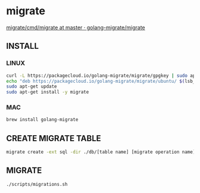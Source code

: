 # migrate

[migrate/cmd/migrate at master · golang-migrate/migrate](https://github.com/golang-migrate/migrate/tree/master/cmd/migrate)

## INSTALL

### LINUX

```bash
curl -L https://packagecloud.io/golang-migrate/migrate/gpgkey | sudo apt-key add -
echo "deb https://packagecloud.io/golang-migrate/migrate/ubuntu/ $(lsb_release -sc) main" > /etc/apt/sources.list.d/migrate.list
sudo apt-get update
sudo apt-get install -y migrate
```

### MAC

```bash
brew install golang-migrate
```

## CREATE MIGRATE TABLE

```bash
migrate create -ext sql -dir ./db/[table name] [migrate operation name]
```

## MIGRATE

```bash
./scripts/migrations.sh
```
